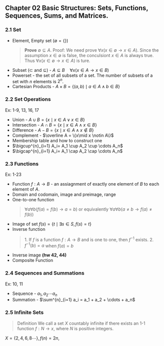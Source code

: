 ## Chapter 02 Basic Structures: Sets, Functions, Sequences, Sums, and Matrices.

### 2.1 Set
* Element, Empty set ($\emptyset = \{\}$)
  >**Prove** $\emptyset \subseteq A$.
  Proof:
  We need prove $\forall x(x\in \emptyset \to x\in A)$.   Since the assumption $x\in \emptyset$ is false, the conculsiont $x \in A$ is always true. Thus $\forall x(x\in \emptyset \to x\in A)$ is ture.
* Subset ($\subset$ and $\subseteq$) - $A \subseteq B \quad \forall x (x \in A \to x \in B$)
* Powerset - the set of all subsets of a set. The number of subsets of a set with $n$ elements is $2^n$.
* Cartesian Products - $A\times B = \{ (a, b) \mid a\in A \land b\in B\}$

### 2.2 Set Operations
Ex: 1-9, 13, 16, 17

* Union - $A \cup B = \{x\mid x \in A \lor x \in B \}$
* Intersection - $A \cap B = \{x\mid x \in A \land x \in B \}$
* Difference - $A - B = \{x\mid x \in A \land x \notin B \}$
* Complement - $\overline A = \{x\mid x \notin A\}$
* Membership table and how to construct one
* $\bigcup^{n}_{i=1} A_i= A_1 \cup A_2 \cup \cdots A_n$
* $\bigcap^{n}_{i=1} A_i= A_1 \cap A_2 \cap \cdots A_n$

### 2.3 Functions
Ex: 1-23

* Function $f: A\to B$ - an assiagnment of exactly one element of $B$ to each element of $A$.
* Domain and codomain, image and preimage, range
* One-to-one function
	>$\forall a \forall b (f(a)=f(b) \to a=b)$ or equivalently $\forall a \forall b (a\ne b \to f(a) \ne f(b))$
* Image of set $f(s) = \{t \mid \exists s \in S, f(s) = t\}$
* Inverse function
	>1\. If $f$ is a function $f: A\to B$ and is one to one, then $f^{-1}$ exists.
	2\. $f^{-1}(b) = a$ when $f(a) = b$
* Inverse image **(hw 42, 44)**
* Composite Function

### 2.4 Sequences and Summations
Ex: 10, 11

* Sequence - $a_1, a_2 \cdots a_n$
* Summation - $\sum^{n}_{i=1} a_i = a_1 + a_2 + \cdots + a_n$

### 2.5 Infinite Sets
>Definition
We call a set $X$ countably infinite if there exists an 1-1 function $f: N\to x$, where $N$ is positive integers.

$X=\{2, 4, 6, 8 \cdots\}, f(n) = 2n$,
